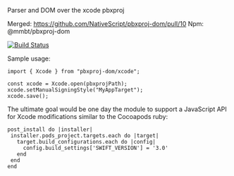 Parser and DOM over the xcode pbxproj

Merged: https://github.com/NativeScript/pbxproj-dom/pull/10
Npm: @mmbt/pbxproj-dom

[![Build Status](https://travis-ci.org/NativeScript/pbxproj-dom.svg?branch=master)](https://travis-ci.org/NativeScript/pbxproj-dom)

Sample usage:

```
import { Xcode } from "pbxproj-dom/xcode";

const xcode = Xcode.open(pbxprojPath);
xcode.setManualSigningStyle("MyAppTarget");
xcode.save();
```

The ultimate goal would be one day the module to support a JavaScript API for Xcode modifications similar to the Cocoapods ruby:
```
post_install do |installer|
 installer.pods_project.targets.each do |target|
   target.build_configurations.each do |config|
     config.build_settings['SWIFT_VERSION'] = '3.0'
   end
 end
end
```
